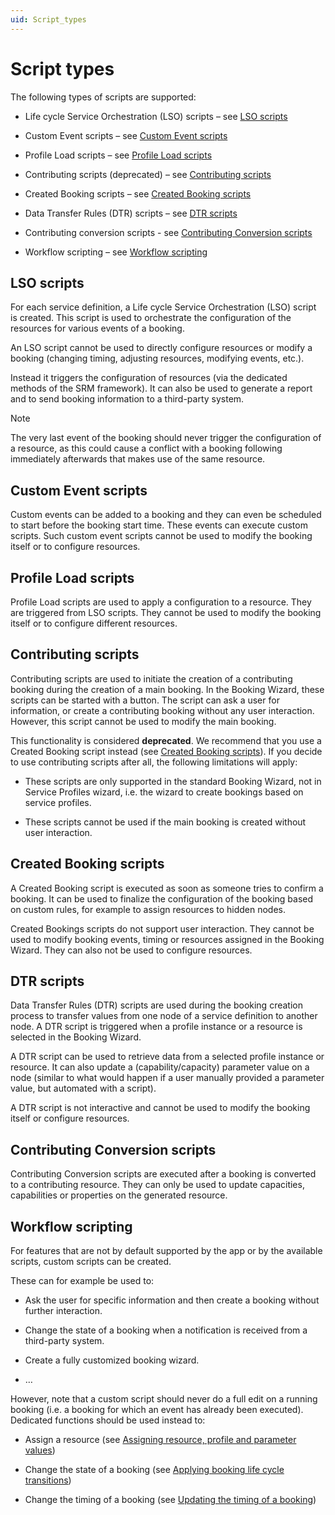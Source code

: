 ```yaml
---
uid: Script_types
---
```


# Script types

The following types of scripts are supported:

- Life cycle Service Orchestration (LSO) scripts – see [LSO scripts](#lso-scripts)

- Custom Event scripts – see [Custom Event scripts](#custom-event-scripts)

- Profile Load scripts – see [Profile Load scripts](#profile-load-scripts)

- Contributing scripts (deprecated) – see [Contributing scripts](#contributing-scripts)

- Created Booking scripts – see [Created Booking scripts](#created-booking-scripts)

- Data Transfer Rules (DTR) scripts – see [DTR scripts](#dtr-scripts)

- Contributing conversion scripts - see [Contributing Conversion scripts](#contributing-conversion-scripts)

- Workflow scripting – see [Workflow scripting](#workflow-scripting)

## LSO scripts

For each service definition, a Life cycle Service Orchestration (LSO) script is created. This script is used to orchestrate the configuration of the resources for various events of a booking.

An LSO script cannot be used to directly configure resources or modify a booking (changing timing, adjusting resources, modifying events, etc.).

Instead it triggers the configuration of resources (via the dedicated methods of the SRM framework). It can also be used to generate a report and to send booking information to a third-party system.

> [!NOTE]
> The very last event of the booking should never trigger the configuration of a resource, as this could cause a conflict with a booking following immediately afterwards that makes use of the same resource.

## Custom Event scripts

Custom events can be added to a booking and they can even be scheduled to start before the booking start time. These events can execute custom scripts. Such custom event scripts cannot be used to modify the booking itself or to configure resources.

## Profile Load scripts

Profile Load scripts are used to apply a configuration to a resource. They are triggered from LSO scripts. They cannot be used to modify the booking itself or to configure different resources.

## Contributing scripts

Contributing scripts are used to initiate the creation of a contributing booking during the creation of a main booking. In the Booking Wizard, these scripts can be started with a button. The script can ask a user for information, or create a contributing booking without any user interaction. However, this script cannot be used to modify the main booking.

This functionality is considered **deprecated**. We recommend that you use a Created Booking script instead (see [Created Booking scripts](#created-booking-scripts)). If you decide to use contributing scripts after all, the following limitations will apply:

- These scripts are only supported in the standard Booking Wizard, not in Service Profiles wizard, i.e. the wizard to create bookings based on service profiles.

- These scripts cannot be used if the main booking is created without user interaction.

## Created Booking scripts

A Created Booking script is executed as soon as someone tries to confirm a booking. It can be used to finalize the configuration of the booking based on custom rules, for example to assign resources to hidden nodes.

Created Bookings scripts do not support user interaction. They cannot be used to modify booking events, timing or resources assigned in the Booking Wizard. They can also not be used to configure resources.

## DTR scripts

Data Transfer Rules (DTR) scripts are used during the booking creation process to transfer values from one node of a service definition to another node. A DTR script is triggered when a profile instance or a resource is selected in the Booking Wizard.

A DTR script can be used to retrieve data from a selected profile instance or resource. It can also update a (capability/capacity) parameter value on a node (similar to what would happen if a user manually provided a parameter value, but automated with a script).

A DTR script is not interactive and cannot be used to modify the booking itself or configure resources.

## Contributing Conversion scripts

Contributing Conversion scripts are executed after a booking is converted to a contributing resource. They can only be used to update capacities, capabilities or properties on the generated resource.

## Workflow scripting

For features that are not by default supported by the app or by the available scripts, custom scripts can be created.

These can for example be used to:

- Ask the user for specific information and then create a booking without further interaction.

- Change the state of a booking when a notification is received from a third-party system.

- Create a fully customized booking wizard.

- …

However, note that a custom script should never do a full edit on a running booking (i.e. a booking for which an event has already been executed). Dedicated functions should be used instead to:

- Assign a resource (see [Assigning resource, profile and parameter values](xref:Silent_actions#assigning-resource-profile-and-parameter-values))

- Change the state of a booking (see [Applying booking life cycle transitions](xref:Silent_actions#applying-booking-life-cycle-transitions))

- Change the timing of a booking (see [Updating the timing of a booking](xref:Silent_actions#updating-the-timing-of-a-booking))
